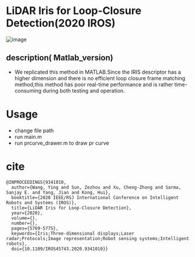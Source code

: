 # LiDAR Iris for Loop-Closure Detection(2020 IROS)
![image](https://github.com/user-attachments/assets/6524100e-6fba-46de-9b15-d3c81216e8f5)
## description( Matlab_version)
- We replicated this method in MATLAB.Since the IRIS descriptor has a higher dimension and there is no efficient loop closure frame matching method,this method has poor real-time performance and is rather time-consuming during both testing and operation.
# Usage
- change file path
- run main.m
- run prcurve_drawer.m to draw pr curve
# cite
```
@INPROCEEDINGS{9341010,
  author={Wang, Ying and Sun, Zezhou and Xu, Cheng-Zhong and Sarma, Sanjay E. and Yang, Jian and Kong, Hui},
  booktitle={2020 IEEE/RSJ International Conference on Intelligent Robots and Systems (IROS)}, 
  title={LiDAR Iris for Loop-Closure Detection}, 
  year={2020},
  volume={},
  number={},
  pages={5769-5775},
  keywords={Iris;Three-dimensional displays;Laser radar;Protocols;Image representation;Robot sensing systems;Intelligent robots},
  doi={10.1109/IROS45743.2020.9341010}}
```
